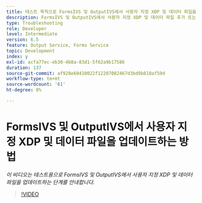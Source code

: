 ```yaml
---
title: 테스트 목적으로 FormsIVS 및 OutputIVS에서 사용자 지정 XDP 및 데이터 파일을 업데이트하는 방법
description: FormsIVS 및 OutputIVS에서 사용자 지정 XDP 및 데이터 파일 추가 또는 제거
type: Troubleshooting
role: Developer
level: Intermediate
version: 6.5
feature: Output Service, Forms Service
topic: Development
index: y
exl-id: acfa77ec-eb30-4b8a-83d1-5f62a9b17586
duration: 137
source-git-commit: af928e60410022f12207082467d3bd9b818af59d
workflow-type: tm+mt
source-wordcount: '61'
ht-degree: 0%

---
```


# FormsIVS 및 OutputIVS에서 사용자 지정 XDP 및 데이터 파일을 업데이트하는 방법

*이 비디오는 테스트용으로 FormsIVS 및 OutputIVS에서 사용자 지정 XDP 및 데이터 파일을 업데이트하는 단계를 안내합니다.*

>[!VIDEO](https://video.tv.adobe.com/v/335513?quality=12&learn=on)
